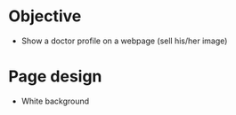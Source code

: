 # Objective

- Show a doctor profile on a webpage (sell his/her image)

# Page design

- White background

